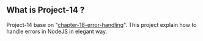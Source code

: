## What is Project-14 ?

Project-14 base on
"[chapter-18-error-handling](./../chapter-18-error-handling)".
This project explain how to handle errors in NodeJS in elegant way.

